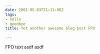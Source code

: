 ```yaml
---
date: 2001-05-03T21:11:00Z
tags:
- hello
- goodbye
title: Yet another awesome blog post FPO

---
```

FPO text asdf asdf